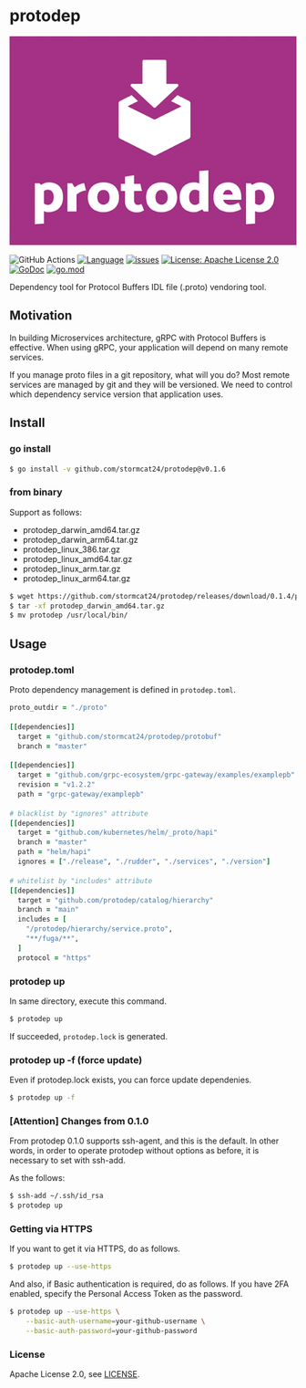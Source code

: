 protodep
=======

![logo](./logo/web.png)


![GitHub Actions](https://github.com/stormcat24/protodep/actions/workflows/go.yml/badge.svg)
[![Language](https://img.shields.io/badge/language-go-brightgreen.svg?style=flat)](https://golang.org/)
[![issues](https://img.shields.io/github/issues/stormcat24/protodep.svg?style=flat)](https://github.com/stormcat24/protodep/issues?state=open)
[![License: Apache License 2.0](https://img.shields.io/badge/license-Apache2-orange.svg)](LICENSE)
[![GoDoc](https://godoc.org/github.com/stormcat24/protodep?status.png)](https://godoc.org/github.com/stormcat24/protodep)
[![go.mod](https://img.shields.io/github/go-mod/go-version/stormcat24/protodep)](go.mod)

Dependency tool for Protocol Buffers IDL file (.proto) vendoring tool.


## Motivation

In building Microservices architecture, gRPC with Protocol Buffers is effective. When using gRPC, your application will depend on many remote services.

If you manage proto files in a git repository, what will you do? Most remote services are managed by git and they will be versioned. We need to control which dependency service version that application uses.


## Install

### go install

```bash
$ go install -v github.com/stormcat24/protodep@v0.1.6
```

### from binary

Support as follows:

* protodep_darwin_amd64.tar.gz
* protodep_darwin_arm64.tar.gz
* protodep_linux_386.tar.gz
* protodep_linux_amd64.tar.gz
* protodep_linux_arm.tar.gz
* protodep_linux_arm64.tar.gz

```bash
$ wget https://github.com/stormcat24/protodep/releases/download/0.1.4/protodep_darwin_amd64.tar.gz
$ tar -xf protodep_darwin_amd64.tar.gz
$ mv protodep /usr/local/bin/
```

## Usage

### protodep.toml

Proto dependency management is defined in `protodep.toml`.

```Ruby
proto_outdir = "./proto"

[[dependencies]]
  target = "github.com/stormcat24/protodep/protobuf"
  branch = "master"

[[dependencies]]
  target = "github.com/grpc-ecosystem/grpc-gateway/examples/examplepb"
  revision = "v1.2.2"
  path = "grpc-gateway/examplepb"

# blacklist by "ignores" attribute
[[dependencies]]
  target = "github.com/kubernetes/helm/_proto/hapi"
  branch = "master"
  path = "helm/hapi"
  ignores = ["./release", "./rudder", "./services", "./version"]
  
# whitelist by "includes" attribute
[[dependencies]]
  target = "github.com/protodep/catalog/hierarchy"
  branch = "main"
  includes = [
    "/protodep/hierarchy/service.proto",
    "**/fuga/**",
  ]
  protocol = "https"
```

### protodep up

In same directory, execute this command.

```bash
$ protodep up
```

If succeeded, `protodep.lock` is generated.

### protodep up -f (force update)

Even if protodep.lock exists, you can force update dependenies.

```bash
$ protodep up -f
```

### [Attention] Changes from 0.1.0

From protodep 0.1.0 supports ssh-agent, and this is the default.
In other words, in order to operate protodep without options as before, it is necessary to set with ssh-add.

As the follows:

```bash
$ ssh-add ~/.ssh/id_rsa
$ protodep up
```

### Getting via HTTPS

If you want to get it via HTTPS, do as follows.

```bash
$ protodep up --use-https
```

And also, if Basic authentication is required, do as follows.
If you have 2FA enabled, specify the Personal Access Token as the password. 

```bash
$ protodep up --use-https \
    --basic-auth-username=your-github-username \
    --basic-auth-password=your-github-password
```

### License

Apache License 2.0, see [LICENSE](https://github.com/stormcat24/protodep/blob/master/LICENSE).
